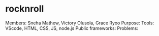 # rocknroll

Members: Sneha Mathew, Victory Olusola, Grace Ryoo
Purpose:
Tools: VScode, HTML, CSS, JS, node.js
Public frameworks:
Problems:
